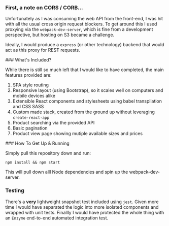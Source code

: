 
### First, a note on CORS / CORB...

Unfortunately as I was consuming the web API from the front-end, I was hit with all the usual cross origin request blockers. To get around this I used proxying via the `webpack-dev-server`, which is fine from a development perspective, but hosting on S3 became a challenge.

Ideally, I would produce a `express` (or other technology) backend that would act as this proxy for REST requests.

### What's Included?

While there is still so much left that I would like to have completed, the main features provided are:

1. SPA style routing
2. Responsive layout (using Bootstrap), so it scales well on computers and mobile devices alike
3. Extensible React components and stylesheets using babel transpilation and CSS SASS
3. Custom made stack, created from the ground up without leveraging `create-react-app`
4. Product searching via the provided API
5. Basic pagination
6. Product view page showing mutiple available sizes and prices

### How To Get Up & Running

Simply pull this repository down and run:

`npm install && npm start`

This will pull down alll Node dependencies and spin up the webpack-dev-server.

### Testing

There's a **very** lightweight snapshot test included using `jest`. Given more time I would have separated the logic into more isolated components and wrapped with unit tests. Finallly I would have protected the whole thing with an `Enzyme` end-to-end automated integration test.